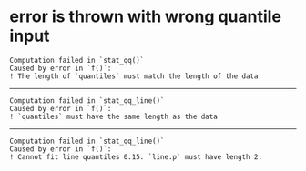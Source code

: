 # error is thrown with wrong quantile input

    Computation failed in `stat_qq()`
    Caused by error in `f()`:
    ! The length of `quantiles` must match the length of the data

---

    Computation failed in `stat_qq_line()`
    Caused by error in `f()`:
    ! `quantiles` must have the same length as the data

---

    Computation failed in `stat_qq_line()`
    Caused by error in `f()`:
    ! Cannot fit line quantiles 0.15. `line.p` must have length 2.

